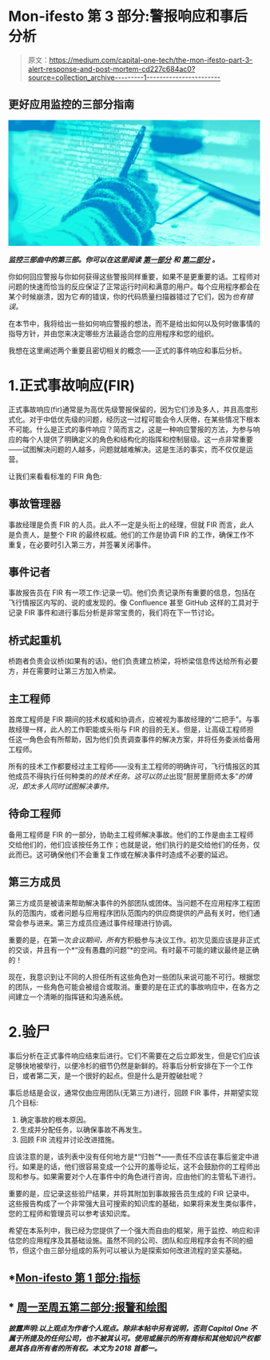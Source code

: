 # Mon-ifesto 第 3 部分:警报响应和事后分析

> 原文：<https://medium.com/capital-one-tech/the-mon-ifesto-part-3-alert-response-and-post-mortem-cd227c684ac0?source=collection_archive---------1----------------------->

## **更好应用监控的三部分指南**

![](img/f18192532ad4ba89b3aeb0dd33a9af51.png)

***监控三部曲中的第三部。你可以在这里阅读*** [***第一部分***](/capital-one-developers/the-mon-ifesto-part-1-metrics-808f6c944765) ***和*** [***第二部分***](/capital-one-developers/the-mon-ifesto-part-2-alerting-and-graphing-bf51828a008f) ***。***

你如何回应警报与你如何获得这些警报同样重要，如果不是更重要的话。工程师对问题的快速而恰当的反应保证了正常运行时间和满意的用户。每个应用程序都会在某个时候崩溃，因为它*有*的错误，你的代码质量扫描器错过了它们，因为*也有错误。*

在本节中，我将给出一些如何响应警报的想法，而不是给出如何以及何时做事情的指导方针，并由您来决定哪些方法最适合您的应用程序和您的组织。

我想在这里阐述两个重要且密切相关的概念——正式的事件响应和事后分析。

# 1.正式事故响应(FIR)

正式事故响应(fir)通常是为高优先级警报保留的，因为它们涉及多人，并且高度形式化。对于中低优先级的问题，经历这一过程可能会令人厌倦，在某些情况下根本不可能。什么是正式的事件响应？简而言之，这是一种响应警报的方法，为参与响应的每个人提供了明确定义的角色和结构化的指挥和控制层级。这一点非常重要——试图解决问题的人越多，问题就越难解决。这是生活的事实，而不仅仅是运营。

让我们来看看标准的 FIR 角色:

## **事故管理器**

事故经理是负责 FIR 的人员。此人不一定是头衔上的经理，但就 FIR 而言，此人是负责人，是整个 FIR 的最终权威。他们的工作是协调 FIR 的工作，确保工作不重复，在必要时引入第三方，并签署关闭事件。

## **事件记者**

事故报告员在 FIR 有一项工作:记录一切。他们负责记录所有重要的信息，包括在飞行情报区内写的、说的或发现的。像 Confluence 甚至 GitHub 这样的工具对于记录 FIR 事件和进行事后分析是非常宝贵的，我们将在下一节讨论。

## **桥式起重机**

桥跑者负责会议桥(如果有的话)。他们负责建立桥梁，将桥梁信息传达给所有必要方，并在需要时让第三方加入桥梁。

## **主工程师**

首席工程师是 FIR 期间的技术权威和协调点，应被视为事故经理的“二把手”。与事故经理一样，此人的工作职能或头衔与 FIR 的目的无关。但是，让高级工程师担任这一角色会有所帮助，因为他们负责调查事件的解决方案，并将任务委派给备用工程师。

所有的技术工作都要经过主工程师——没有主工程师的明确许可，飞行情报区的其他成员不得执行任何种类的*的技术任务。这可以防止*出现“厨房里厨师太多”*的情况，即太多人同时试图解决事件。*

## **待命工程师**

备用工程师是 FIR 的一部分，协助主工程师解决事故。他们的工作是由主工程师交给他们的，他们应该按任务工作；也就是说，他们执行的是交给他们的任务，仅此而已。这可确保他们不会重复工作或在解决事件时造成不必要的延迟。

## **第三方成员**

第三方成员是被请来帮助解决事件的外部团队或团体。当问题不在应用程序工程团队的范围内，或者问题与应用程序团队范围内的供应商提供的产品有关时，他们通常会参与进来。第三方成员应通过事件经理进行协调。

重要的是，在第一次*会议期间，所有*方积极参与决议工作。初次见面应该是非正式的交谈，并且有一个*“没有愚蠢的问题”*的空间。有时最不可能的建议最终是正确的！

现在，我意识到让不同的人担任所有这些角色对一些团队来说可能不可行。根据您的团队，一些角色可能会被组合或取消。重要的是在正式的事故响应中，在各方之间建立一个清晰的指挥链和沟通系统。

# 2.**验尸**

事后分析在正式事件响应结束后进行。它们不需要在之后立即发生，但是它们应该足够快地被举行，以便冷杉的细节仍然是新鲜的。将事后分析安排在下一个工作日，或者第二天，是一个很好的起点。但是什么是开膛破肚呢？

事后总结是会议，通常仅由应用团队(无第三方)进行，回顾 FIR 事件，并期望实现几个目标:

1.  确定事故的根本原因。
2.  生成并分配任务，以确保事故不再发生。
3.  回顾 FIR 流程并讨论改进措施。

应该注意的是，该列表中没有任何地方是*“归咎”*——责任不应该在事后鉴定中进行。如果是的话，他们很容易变成一个公开的羞辱论坛，这不会鼓励你的工程师出现和参与。如果需要对个人在事件中的角色进行咨询，应由他们的主管私下进行。

重要的是，应记录这些验尸结果，并将其附加到事故报告员生成的 FIR 记录中。这些报告构成了一个非常强大且可搜索的知识库的基础，如果将来发生类似事件，您的工程师和管理员可以参考该知识库。

希望在本系列中，我已经为您提供了一个强大而自由的框架，用于监控、响应和评估您的应用程序及其基础设施。虽然不同的公司、团队和应用程序会有不同的细节，但这个由三部分组成的系列可以被认为是探索如何改进流程的坚实基础。

## *[Mon-ifesto 第 1 部分:指标](/capital-one-developers/the-mon-ifesto-part-1-metrics-808f6c944765)

## * [周一至周五第二部分:报警和绘图](/capital-one-developers/the-mon-ifesto-part-2-alerting-and-graphing-bf51828a008f)

***披露声明:以上观点为作者个人观点。除非本帖中另有说明，否则 Capital One 不属于所提及的任何公司，也不被其认可。使用或展示的所有商标和其他知识产权都是其各自所有者的所有权。本文为 2018 首都一。***